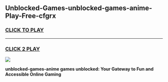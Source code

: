 
## Unblocked-Games-unblocked-games-anime-Play-Free-cfgrx
<h3>
<a href="https://premium76.site?title=unblocked-games-anime&ref=19M">CLICK TO PLAY</a></h3>
<hr>

<h3>
<a href="https://premium76.site?title=unblocked-games-anime&ref=19M">CLICK 2 PLAY</a>
  
</h3>

<a href="https://premium76.site?title=unblocked-games-anime&ref=19M"><img src="https://clearcache.store/games.png"></a>


**unblocked-games-anime games unblocked: Your Gateway to Fun and Accessible Online Gaming**
